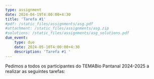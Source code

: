 ```yaml
---
type: assignment
date: 2024-04-19T4:00:00+4:30
title: 'Tarefa #1'
#pdf: /static_files/assignments/asg.pdf
#attachment: /static_files/assignments/asg.zip
#solutions: /static_files/assignments/asg_solutions.pdf
due_event:
    type: due
    date: 2024-05-10T4:00:00+4:30
    description: 'Tarefa #1 '
---
```


Pedimos a todos os participantes do TEMABio Pantanal 2024-2025 a realizar as seguintes tarefas:
